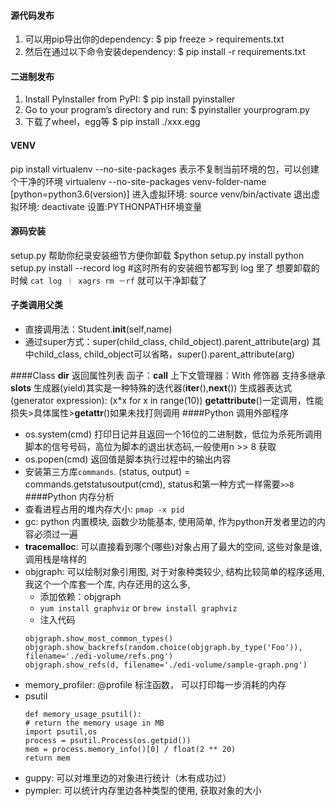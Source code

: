#### 源代码发布
1. 可以用pip导出你的dependency:
    $ pip freeze > requirements.txt
2. 然后在通过以下命令安装dependency:
    $ pip install -r requirements.txt

#### 二进制发布
1. Install PyInstaller from PyPI:
    $ pip install pyinstaller
2. Go to your program’s directory and run:
    $ pyinstaller yourprogram.py
3. 下载了wheel，egg等
    $ pip install ./xxx.egg
#### VENV
pip install virtualenv
--no-site-packages 表示不复制当前环境的包，可以创建个干净的环境
virtualenv --no-site-packages venv-folder-name [python=python3.6(version)]
进入虚拟环境: source venv/bin/activate
退出虚拟环境: deactivate
设置:PYTHONPATH环境变量
#### 源码安装
setup.py 帮助你纪录安装细节方便你卸载
    $python setup.py install
    python setup.py install --record log #这时所有的安装细节都写到 log 里了
想要卸载的时候 `cat log ｜ xagrs rm －rf` 就可以干净卸载了

#### 子类调用父类
- 直接调用法：Student.__init__(self,name)
- 通过super方式：super(child_class, child_object).parent_attribute(arg)
其中child_class, child_object可以省略，super().parent_attribute(arg)

####Class
__dir__ 返回属性列表
函子：__call__
上下文管理器：With
修饰器
支持多继承
__slots__
生成器(yield)其实是一种特殊的迭代器(__iter__(),__next__())
生成器表达式(generator expression): (x*x for x in range(10))
__getattribute__()一定调用，性能损失>具体属性>__getattr__()如果未找打则调用
####Python 调用外部程序
- os.system(cmd)  打印日记并且返回一个16位的二进制数，低位为杀死所调用脚本的信号号码，高位为脚本的退出状态码,一般使用n >> 8 获取
- os.popen(cmd)   返回值是脚本执行过程中的输出内容
- 安装第三方库`commands`. (status, output) = commands.getstatusoutput(cmd), status和第一种方式一样需要`>>8`
####Python 内存分析
- 查看进程占用的堆内存大小: `pmap -x pid`
- gc: python 内置模块, 函数少功能基本, 使用简单, 作为python开发者里边的内容必须过一遍
- **tracemalloc**: 可以直接看到哪个(哪些)对象占用了最大的空间, 这些对象是谁, 调用栈是啥样的
- objgraph: 可以绘制对象引用图, 对于对象种类较少, 结构比较简单的程序适用, 我这个一个库套一个库, 内存还用的这么多,
    - 添加依赖：objgraph 
    - `yum install graphviz` or `brew install graphviz`
    -  注入代码
    ```
    objgraph.show_most_common_types()
    objgraph.show_backrefs(random.choice(objgraph.by_type('Foo')), filename='./edi-volume/refs.png')
    objgraph.show_refs(d, filename='./edi-volume/sample-graph.png')
    ```
- memory_profiler:
    @profile 标注函数， 可以打印每一步消耗的内存
- psutil
    ```
    def memory_usage_psutil():
    # return the memory usage in MB
    import psutil,os
    process = psutil.Process(os.getpid())
    mem = process.memory_info()[0] / float(2 ** 20)
    return mem
    ```
- guppy: 可以对堆里边的对象进行统计（木有成功过）   
- pympler: 可以统计内存里边各种类型的使用, 获取对象的大小